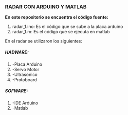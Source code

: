 <h3>RADAR CON ARDUINO Y MATLAB</h3>

**En este repositorio se encuentra el código fuente:**
<ol>
  <li>radar_1.ino: Es el código que se sube a la placa arduino</li>
  <li> radar_1.m: Es el código que se ejecuta en matlab</li>
</ol>
 
En el radar se utilizaron los siguientes:
<h5>HADWARE:</h5>
  <ol>
    <li>-Placa Arduino</li>
    <li>-Servo Motor</li>
    <li>-Ultrasonico</li>
    <li>-Protoboard</li>
</ol>
<h5>SOFWARE:</h5>   
<ol>
      <li>-IDE Arduino</li>
      <li>-Matlab</li>
</ol>
